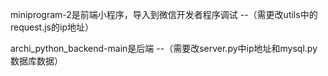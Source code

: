 miniprogram-2是前端小程序，导入到微信开发者程序调试
--（需更改utils中的request.js的ip地址）

archi_python_backend-main是后端
--（需要改server.py中ip地址和mysql.py数据库数据）
